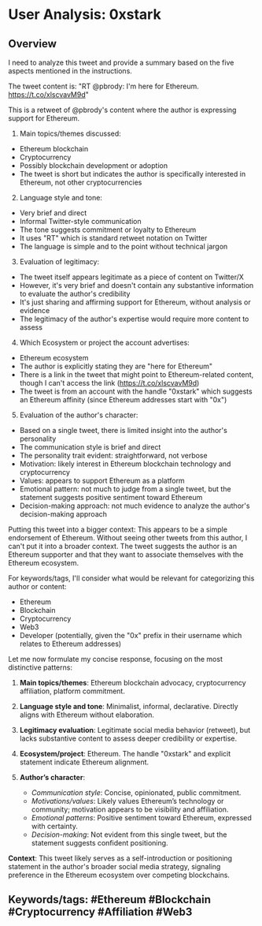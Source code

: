 # User Analysis: 0xstark

## Overview

<think>
I need to analyze this tweet and provide a summary based on the five aspects mentioned in the instructions.

The tweet content is:
"RT @pbrody: I'm here for Ethereum.  https://t.co/xlscvavM9d"

This is a retweet of @pbrody's content where the author is expressing support for Ethereum.

1. Main topics/themes discussed:
- Ethereum blockchain
- Cryptocurrency
- Possibly blockchain development or adoption
- The tweet is short but indicates the author is specifically interested in Ethereum, not other cryptocurrencies

2. Language style and tone:
- Very brief and direct
- Informal Twitter-style communication
- The tone suggests commitment or loyalty to Ethereum
- It uses "RT" which is standard retweet notation on Twitter
- The language is simple and to the point without technical jargon

3. Evaluation of legitimacy:
- The tweet itself appears legitimate as a piece of content on Twitter/X
- However, it's very brief and doesn't contain any substantive information to evaluate the author's credibility
- It's just sharing and affirming support for Ethereum, without analysis or evidence
- The legitimacy of the author's expertise would require more content to assess

4. Which Ecosystem or project the account advertises:
- Ethereum ecosystem
- The author is explicitly stating they are "here for Ethereum"
- There is a link in the tweet that might point to Ethereum-related content, though I can't access the link (https://t.co/xlscvavM9d)
- The tweet is from an account with the handle "0xstark" which suggests an Ethereum affinity (since Ethereum addresses start with "0x")

5. Evaluation of the author's character:
- Based on a single tweet, there is limited insight into the author's personality
- The communication style is brief and direct
- The personality trait evident: straightforward, not verbose
- Motivation: likely interest in Ethereum blockchain technology and cryptocurrency
- Values: appears to support Ethereum as a platform
- Emotional pattern: not much to judge from a single tweet, but the statement suggests positive sentiment toward Ethereum
- Decision-making approach: not much evidence to analyze the author's decision-making approach

Putting this tweet into a bigger context:
This appears to be a simple endorsement of Ethereum. Without seeing other tweets from this author, I can't put it into a broader context. The tweet suggests the author is an Ethereum supporter and that they want to associate themselves with the Ethereum ecosystem.

For keywords/tags, I'll consider what would be relevant for categorizing this author or content:
- Ethereum
- Blockchain
- Cryptocurrency
- Web3
- Developer (potentially, given the "0x" prefix in their username which relates to Ethereum addresses)

Let me now formulate my concise response, focusing on the most distinctive patterns:
</think>

1. **Main topics/themes**: Ethereum blockchain advocacy, cryptocurrency affiliation, platform commitment.

2. **Language style and tone**: Minimalist, informal, declarative. Directly aligns with Ethereum without elaboration.

3. **Legitimacy evaluation**: Legitimate social media behavior (retweet), but lacks substantive content to assess deeper credibility or expertise.

4. **Ecosystem/project**: Ethereum. The handle "0xstark" and explicit statement indicate Ethereum alignment.

5. **Author’s character**:
   - *Communication style*: Concise, opinionated, public commitment.
   - *Motivations/values*: Likely values Ethereum’s technology or community; motivation appears to be visibility and affiliation.
   - *Emotional patterns*: Positive sentiment toward Ethereum, expressed with certainty.
   - *Decision-making*: Not evident from this single tweet, but the statement suggests confident positioning.

**Context**: This tweet likely serves as a self-introduction or positioning statement in the author's broader social media strategy, signaling preference in the Ethereum ecosystem over competing blockchains.

**Keywords/tags**: #Ethereum #Blockchain #Cryptocurrency #Affiliation #Web3
---
